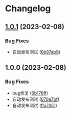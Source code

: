 # Changelog

## [1.0.1](https://github.com/or3ki/jav_bot/compare/v1.0.0...v1.0.1) (2023-02-08)


### Bug Fixes

* 自动发布测试 ([6b97ab9](https://github.com/or3ki/jav_bot/commit/6b97ab9cb8418f18aadf5aa6d8a246475e4857c2))

## 1.0.0 (2023-02-08)


### Bug Fixes

* bug修复 ([6b178ff](https://github.com/or3ki/jav_bot/commit/6b178ffd4c5ed88fad714ad15a9899c6dab5bafa))
* 自动发布测试 ([070e7bf](https://github.com/or3ki/jav_bot/commit/070e7bf2660ed916da19fb46f42147ddb5f3403a))
* 自动发布测试 ([ffa7051](https://github.com/or3ki/jav_bot/commit/ffa70519be01484dd795475427fb74130477ff33))
